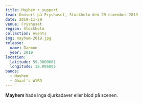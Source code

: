 ```yaml
---
title: Mayhem + support
lead: Konsert på Fryshuset, Stockholm den 29 november 2019
date: 2019-11-29
venue: Fryshuset
region: Stockholm
collection: events
img: mayhem-2019.jpg
release:
  name: Daemon
  year: 2019
location:
  latitude: 59.3009661
  longitude: 18.086805
bands:
  - Mayhem
  - Ghaal's WYRD
---
```


**Mayhem** hade inga djurkadaver eller blod på scenen.
